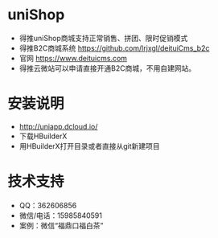 # uniShop
* 得推uniShop商城支持正常销售、拼团、限时促销模式
* 得推B2C商城系统 https://github.com/lrjxgl/deituiCms_b2c 
* 官网 https://www.deituicms.com 
* 得推云微站可以申请直接开通B2C商城，不用自建网站。
# 安装说明
* http://uniapp.dcloud.io/ 
* 下载HBuilderX 
* 用HBuilderX打开目录或者直接从git新建项目 
# 技术支持
* QQ：362606856
* 微信/电话：15985840591
* 案例：微信“福鼎口福白茶”

